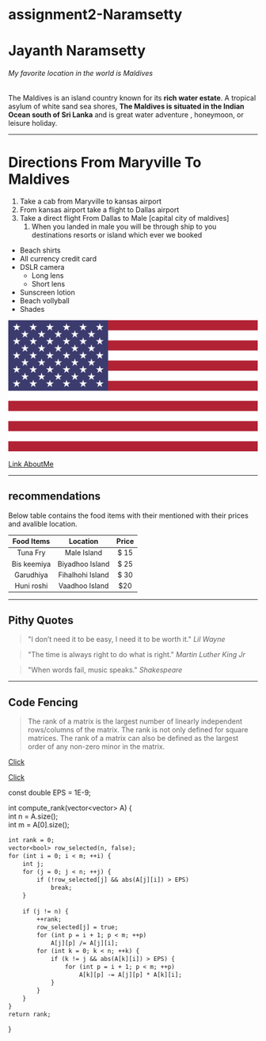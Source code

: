 # assignment2-Naramsetty

# Jayanth Naramsetty

###### My favorite location in the world is Maldives

The Maldives is an island country known for its **rich water estate**. A tropical asylum of white sand sea shores, **The Maldives is situated in the Indian Ocean south of Sri Lanka** and is great water adventure , honeymoon, or leisure holiday.

***

# Directions From Maryville To Maldives

1. Take a cab from Maryville to kansas airport
2. From kansas airport take a flight to Dallas airport
3. Take a direct flight From Dallas to Male [capital city of maldives]
    1. When you landed in male you will be through ship to you destinations resorts or island which ever we booked


- Beach shirts
- All currency credit card
- DSLR camera
    - Long lens
    - Short lens
- Sunscreen lotion
- Beach vollyball
- Shades

![USA FLAG](images/usaflag.png)

[Link AboutMe](https://github.com/jayanthnaramsetty/assignment2-Naramsetty/blob/07d40a1da4b5a801ae63de973935fde861f9005b/AboutMe.md)

***

## recommendations

Below table contains the food items with their mentioned with their prices  and avalible location.

| Food Items | Location | Price | 
| :---: | :---: | :---: | 
| Tuna Fry | Male Island | $ 15  |
| Bis keemiya | Biyadhoo Island | $ 25 |
| Garudhiya | Fihalhohi Island | $ 30 |
| Huni roshi | Vaadhoo Island | $20|

***

## Pithy Quotes

> "I don’t need it to be easy, I need it to be worth it."  *Lil Wayne*

> "The time is always right to do what is right." *Martin Luther King Jr*

> "When words fail, music speaks."  *Shakespeare*

***

## Code Fencing

> The rank of a matrix is the largest number of linearly independent rows/columns of the matrix. The rank is not only defined for square matrices. The rank of a matrix can also be defined as the largest order of any non-zero minor in the matrix.

[Click](https://cp-algorithms.com/linear_algebra/rank-matrix.html)

[Click](https://cp-algorithms.com/linear_algebra/rank-matrix.html)

const double EPS = 1E-9;  
  
int compute_rank(vector<vector<double>> A) {  
    int n = A.size();  
    int m = A[0].size();  
  
    int rank = 0;  
    vector<bool> row_selected(n, false);  
    for (int i = 0; i < m; ++i) {  
        int j;  
        for (j = 0; j < n; ++j) {  
            if (!row_selected[j] && abs(A[j][i]) > EPS)  
                break;  
        }  
  
        if (j != n) {  
            ++rank;  
            row_selected[j] = true;  
            for (int p = i + 1; p < m; ++p)  
                A[j][p] /= A[j][i];  
            for (int k = 0; k < n; ++k) {  
                if (k != j && abs(A[k][i]) > EPS) {  
                    for (int p = i + 1; p < m; ++p)  
                        A[k][p] -= A[j][p] * A[k][i];  
                }  
            }  
        }  
    }  
    return rank;  
}  